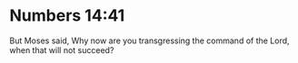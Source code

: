 # Numbers 14:41

But Moses said, Why now are you transgressing the command of the Lord, when that will not succeed?
